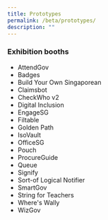 ```yaml
---
title: Prototypes
permalink: /beta/prototypes/
description: ""
---
```

### Exhibition booths
* AttendGov
* Badges
* Build Your Own Singaporean
* Claimsbot
* CheckWho v2
* Digital Inclusion
* EngageSG
* Filtable
* Golden Path
* IsoVault
* OfficeSG
* Pouch
* ProcureGuide
* Queue
* Signify
* Sort-of Logical Notifier
* SmartGov
* String for Teachers
* Where's Wally
* WizGov